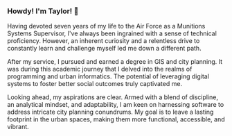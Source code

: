### Howdy! I'm Taylor! 👋

Having devoted seven years of my life to the Air Force as a Munitions Systems Supervisor, I've always been ingrained with a sense of technical proficiency. However, an inherent curiosity and a relentless drive to constantly learn and challenge myself led me down a different path.

After my service, I pursued and earned a degree in GIS and city planning. It was during this academic journey that I delved into the realms of programming and urban informatics. The potential of leveraging digital systems to foster better social outcomes truly captivated me.

Looking ahead, my aspirations are clear. Armed with a blend of discipline, an analytical mindset, and adaptability, I am keen on harnessing software to address intricate city planning conundrums. My goal is to leave a lasting footprint in the urban spaces, making them more functional, accessible, and vibrant.
